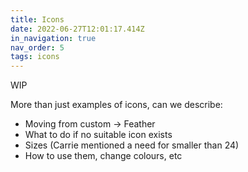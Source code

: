 ```yaml
---
title: Icons
date: 2022-06-27T12:01:17.414Z
in_navigation: true
nav_order: 5
tags: icons
---
```

WIP

More than just examples of icons, can we describe:

* Moving from custom -> Feather
* What to do if no suitable icon exists
* Sizes (Carrie mentioned a need for smaller than 24)
* How to use them, change colours, etc